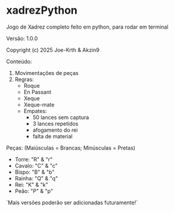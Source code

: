 # xadrezPython
Jogo de Xadrez completo feito em python, para rodar em terminal

Versão: 1.0.0

Copyright (c) 2025 Joe-Krth & Akzin9

Conteúdo:
1. Movimentações de peças
2. Regras:
   - Roque
   - En Passant
   - Xeque
   - Xeque-mate
   - Empates:
     - 50 lances sem captura
     - 3 lances repetidos
     - afogamento do rei
     - falta de material

Peças: (Maiúsculas = Brancas; Minúsculas = Pretas)
- Torre: "R" & "r"
- Cavalo: "C" & "c"
- Bispo: "B" & "b"
- Rainha: "Q" & "q"
- Rei: "K" & "k"
- Peão: "P" & "p"

´Mais versões poderão ser adicionadas futuramente!´

